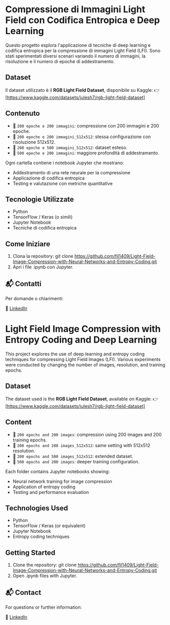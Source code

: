 # Compressione di Immagini Light Field con Codifica Entropica e Deep Learning

Questo progetto esplora l'applicazione di tecniche di deep learning e codifica entropica per la compressione di immagini Light Field (LFI). Sono stati sperimentati diversi scenari variando il numero di immagini, la risoluzione e il numero di epoche di addestramento.

## Dataset

Il dataset utilizzato è il **RGB Light Field Dataset**, disponibile su Kaggle:
👉 [https://www.kaggle.com/datasets/julesh7/rgb-light-field-dataset]

## Contenuto

- 📂 `200 epoche e 200 immagini`: compressione con 200 immagini e 200 epoche.
- 📂 `200 epoche e 200 immagini_512x512`: stessa configurazione con risoluzione 512x512.
- 📂 `200 epoche e 500 immagini_512x512`: dataset esteso.
- 📂 `500 epoche e 200 immagini`: maggiore profondità di addestramento.

Ogni cartella contiene i notebook Jupyter che mostrano:

- Addestramento di una rete neurale per la compressione
- Applicazione di codifica entropica
- Testing e valutazione con metriche quantitative

## Tecnologie Utilizzate

- Python
- TensorFlow / Keras (o simili)
- Jupyter Notebook
- Tecniche di codifica entropica

## Come Iniziare

1. Clona la repository:
   git clone https://github.com/fil1409/Light-Field-Image-Compression-with-Neural-Networks-and-Entropy-Coding.git
2. Apri i file .ipynb con Jupyter.

## 📬 Contatti

Per domande o chiarimenti:
  
**🔗** [LinkedIn](https://www.linkedin.com/in/filippo-pio-farisco-64581a33b/)


# Light Field Image Compression with Entropy Coding and Deep Learning

This project explores the use of deep learning and entropy coding techniques for compressing Light Field Images (LFI). Various experiments were conducted by changing the number of images, resolution, and training epochs.

## Dataset

The dataset used is the **RGB Light Field Dataset**, available on Kaggle:
👉 [https://www.kaggle.com/datasets/julesh7/rgb-light-field-dataset]

## Content

- 📂 `200 epochs and 200 images`: compression using 200 images and 200 training epochs.
- 📂 `200 epochs and 200 images_512x512`: same setting with 512x512 resolution.
- 📂 `200 epochs and 500 images_512x512`: extended dataset.
- 📂 `500 epochs and 200 images`: deeper training configuration.

Each folder contains Jupyter notebooks showing:

- Neural network training for image compression
- Application of entropy coding
- Testing and performance evaluation

## Technologies Used

- Python
- TensorFlow / Keras (or equivalent)
- Jupyter Notebook
- Entropy coding techniques

## Getting Started

1. Clone the repository:
   git clone https://github.com/fil1409/Light-Field-Image-Compression-with-Neural-Networks-and-Entropy-Coding.git
2. Open .ipynb files with Jupyter.

## 📬 Contact

For questions or further information:

**🔗** [LinkedIn](https://www.linkedin.com/in/filippo-pio-farisco-64581a33b/)
